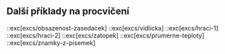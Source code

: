 ## Další příklady na procvičení

::exc[excs/obsazenost-zasedacek]
::exc[excs/vidlicka]
::exc[excs/hraci-1]
::exc[excs/hraci-2]
::exc[excs/zatopek]
::exc[excs/prumerne-teploty]
::exc[excs/znamky-z-pisemek]


